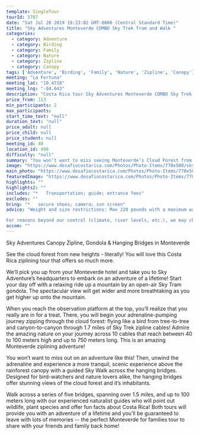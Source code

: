 ```yaml
---
template: SingleTour
tourId: 5707
date: "Sat Jul 20 2019 19:23:02 GMT-0600 (Central Standard Time)"
title: "Sky Adventures Monteverde COMBO Sky Trek Tram and Walk "
categories: 
  - category: Adventure
  - category: Birding
  - category: Family
  - category: Nature
  - category: Zipline
  - category: Canopy
tags: ['Adventure', 'Birding', 'Family', 'Nature', 'Zipline', 'Canopy']
meeting: "La Fortuna"
meeting_lat: "10.4718"
meeting_lng: "-84.643"
description: "Costa Rica tour Sky Adventures Monteverde COMBO Sky Trek Tram and Walk , id 5707"
price_from: 113
min_participants: 2
max_participants: 
start_time_text: "null"
duration_text: "null"
price_adult: null
price_child: null
price_student: null
meeting_id: 40
location_id: 498
difficulty: "null"
summary: "You won’t want to miss seeing Monteverde’s Cloud Forest from high above the forest floor! Sky Adventure’s Sky Trek ziplining and Sky Walk hanging bridges tours are the perfect way to get up close and personal with the interesting scenery and the breathtaking views Monteverde has to offer! Get lifted high onto a mountain by an open-air gondola Sky Tram to an observation platform where you will begin your adrenaline-pumping journey “zipping” above the cloud fo..."
image: "https://www.desafiocostarica.com/Photos/Photo-Items/770x500/sky-adventures-canopy-zipline-gondola--hanging-bridges---monteverde-1.jpg"
main_photo: "https://www.desafiocostarica.com/Photos/Photo-Items/770x500/sky-adventures-canopy-zipline-gondola--hanging-bridges---monteverde-1.jpg"
featuredImage: "https://www.desafiocostarica.com/Photos/Photo-Items/770x500/sky-adventures-canopy-zipline-gondola--hanging-bridges---monteverde-1.jpg"
highlights: ""
highlights2: ""
includes: "*   Transportation; guide; entrance fees"
excludes: ""
bring: "*   secure shoes; camera; sun screen"
advice: "Weight and size restrictions: Max 220 pounds with a maximum waist of 42 inches (120 cm) and maximum thigh of 31.5 inches (80 cm).

For reasons beyond our control (climate, river levels, etc.), we may change to a more-suitable tour with an equal or similar adventure-appeal or offer other tour options so you don't miss out on a fun day in Costa Rica. We reserve the right to cancel a trip due to unfavorable conditions & will only run a tour according to our policies. Full refund is given if (on rare occasion) no tour is run. This adventure involves some inherent risk and physical exertion, so you must be in good physical condition!While the recommended weight limit for our canyoneering (rappelling) tour and most zip line tours is 220 lbs (100 kilos) it’s more about waist size than weight as the ropes (canyoneering) and cables (zip lines) are rated for well over 220 lbs but the maximum waist size for the harnesses used for these tours is 42 inches. So if you are a little over 220 lbs but your waist is less than 42 inches you can still do these tours."
accom: ""
---
```

Sky Adventures Canopy Zipline, Gondola & Hanging Bridges in Monteverde

See the cloud forest from new heights - literally! You will love this Costa Rica ziplining tour that offers so much more.

We’ll pick you up from your Monteverde hotel and take you to Sky Adventure’s headquarters to embark on an adventure of a lifetime! Start your day off with a relaxing ride up a mountain by an open-air Sky Tram gondola. The spectacular view will get wider and more breathtaking as you get higher up onto the mountain.

When you reach the observation platform at the top, you’ll realize that you really are in for a treat. There, you will begin your adrenaline-pumping journey zipping through the cloud forest: flying like a bird from tree-to-tree and canyon-to-canyon through 1.7 miles of Sky Trek zipline cables! Admire the amazing nature on your journey across 10 cables that reach between 40 to 100 meters high and up to 750 meters long. This is an amazing Monteverde ziplining adventure!

You won’t want to miss out on an adventure like this! Then, unwind the adrenaline and experience a more tranquil, scenic experience above the rainforest canopy with a guided Sky Walk across the hanging bridges. Designed for bird-watchers and nature lovers alike, the hanging bridges offer stunning views of the cloud forest and it’s inhabitants.

Walk across a series of five bridges, spanning over 1.5 miles, and up to 100 meters long with our experienced naturalist guides who will point out wildlife, plant species and offer fun facts about Costa Rica! Both tours will provide you with an adventure of a lifetime and you’ll be guaranteed to leave with lots of memories -- the perfect Monteverde for families tour to share with your friends and family back home!